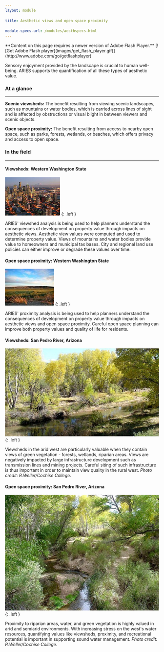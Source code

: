 ```yaml
---
layout: module

title: Aesthetic views and open space proximity

module-specs-url: /modules/aesthspecs.html
---
```

<div id="module-intro" markdown="1">

<object type="application/x-shockwave-flash" data="/flash/aesthetics.swf" markdown="1">
  <param name="quality" value="high" />
  <param name="wmode" value="opaque" />
  <param name="swfversion" value="6.0.65.0" />
  <param name="expressinstall" value="/flash/expressInstall.swf" />
  <param name="LOOP" value="false" />
**Content on this page requires a newer version of Adobe Flash Player.**
[![Get Adobe Flash player](images/get_flash_player.gif)](http://www.adobe.com/go/getflashplayer)
</object>

Sensory enjoyment provided by the landscape is crucial to human
well-being. ARIES supports the quantification of all these types of
aesthetic value.

</div>

<div id="module-at-a-glance" markdown="1">

### At a glance
----------------

**Scenic viewsheds:** The benefit resulting from viewing scenic
landscapes, such as mountains or water bodies, which is carried across
lines of sight and is affected by obstructions or visual blight in
between viewers and scenic objects.

**Open space proximity:** The benefit resulting from access to nearby
open space, such as parks, forests, wetlands, or beaches, which offers
privacy and access to open space.

</div>

<div id="module-in-the-field" markdown="1">

### In the field
-----------------

#### Viewsheds: Western Washington State

![](/images/seattle.jpg)
{: .left }

ARIES' viewshed analysis is being used to help planners understand the
consequences of development on property value through impacts on
aesthetic views. Aesthetic view values were computed and used to
determine property value. Views of mountains and water bodies provide
value to homeowners and municipal tax bases. City and regional land
use policies can either improve or degrade these values over time.

#### Open space proximity: Western Washington State

![](/images/EastWA.jpg)
{: .left }

ARIES' proximity analysis is being used to help planners understand
the consequences of development on property value through impacts on
aesthetic views and open space proximity.  Careful open space planning
can improve both property values and quality of life for residents.

#### Viewsheds: San Pedro River, Arizona

![](/images/6cgsan-pedro-leaves26a.jpg)
{: .left }

Viewsheds in the arid west are particularly valuable when they contain
views of green vegetation - forests, wetlands, riparian areas.  Views
are negatively impacted by large infrastructure development such as
transmission lines and mining projects.  Careful siting of such
infrastructure is thus important in order to maintain view quality in
the rural west. *Photo credit: R.Weller/Cochise College*.

#### Open space proximity: San Pedro River, Arizona

![](/images/san-pedro-leaves47a.jpg)
{: .left }

Proximity to riparian areas, water, and green vegetation is highly
valued in arid and semiarid environments.  With increasing stress on
the west's water resources, quantifying values like viewsheds,
proximity, and recreational potential is important in supporting sound
water management. *Photo credit: R.Weller/Cochise College*.

</div>
